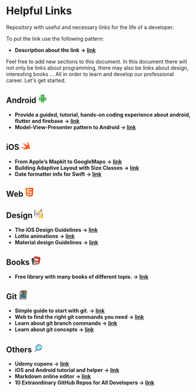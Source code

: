 # Helpful Links
Repository with useful and necessary links for the life of a developer.

To put the link use the following pattern:

- **Description about the link -> [link](https://github.com/)**

Feel free to add new sections to this document. In this document there will not only be links about programming, there may also be links about design, interesting books ... All in order to learn and develop our professional career. Let's get started.

## Android ![alt text](https://github.com/eglogis/HelpfulLinks/blob/main/icons/android.png)
- **Provide a guided, tutorial, hands-on coding experience about android, flutter and firebase -> [link](https://codelabs.developers.google.com/)**
- **Model-View-Presenter pattern to Android -> [link](http://www.develapps.com/es/noticias/modelo-vista-presentador-mvp-en-android)**

## iOS ![alt text](https://github.com/eglogis/HelpfulLinks/blob/main/icons/swift.png)
- **From Apple’s Mapkit to GoogleMaps -> [link](https://medium.com/@robdeans/from-apples-mapkit-to-googlemaps-2982d830233a)**
- **Building Adaptive Layout with Size Classes -> [link](https://medium.com/flawless-app-stories/building-adaptive-layout-with-size-classes-programmatically-40db42950c89)**
- **Date formatter info for Swift -> [link](https://nsdateformatter.com/)**

## Web ![alt text](https://github.com/eglogis/HelpfulLinks/blob/main/icons/html.png)

## Design ![alt text](https://github.com/eglogis/HelpfulLinks/blob/main/icons/design.png)
- **The iOS Design Guidelines -> [link](https://ivomynttinen.com/blog/ios-design-guidelines)**
- **Lottie animations -> [link](https://lottiefiles.com/)**
- **Material design Guidelines -> [link](https://material.io/design)**

## Books ![alt text](https://github.com/eglogis/HelpfulLinks/blob/main/icons/book.png)
- **Free library with many books of different topis. -> [link](https://openlibra.com/es/)**

## Git ![alt text](https://github.com/eglogis/HelpfulLinks/blob/main/icons/git.png)
- **Simple guide to start with git. -> [link](http://rogerdudler.github.io/git-guide/index.es.html)**
- **Web to find the right git commands you need -> [link](https://gitexplorer.com/)**
- **Learn about git branch commands -> [link](https://learngitbranching.js.org/?locale=es_AR)**
- **Learn about git concepts -> [link](https://onlywei.github.io/explain-git-with-d3/)**

## Others ![alt text](https://github.com/eglogis/HelpfulLinks/blob/main/icons/other.png)
- **Udemy cupons -> [link](https://cursosdev.com/coupons)**
- **iOS and Android tutorial and helper -> [link](https://www.raywenderlich.com/)**
- **Markdown online editor -> [link](https://www.raywenderlich.com/)**
- **10 Extraordinary GitHub Repos for All Developers -> [link](https://dev.to/simonholdorf/10-extraordinary-github-repos-for-all-developers-2ag8)**


